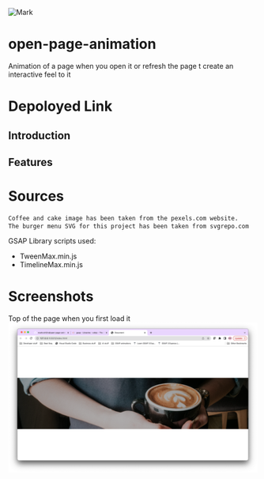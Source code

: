 ![Mark](https://img.shields.io/badge/Mark-Contributed-blue)

# open-page-animation
Animation of a page when you open it or refresh the page t create an interactive feel to it



# Depoloyed Link



## Introduction



## Features



# Sources
    Coffee and cake image has been taken from the pexels.com website.
    The burger menu SVG for this project has been taken from svgrepo.com

  GSAP Library scripts used:
  - TweenMax.min.js
  - TimelineMax.min.js



 
# Screenshots
Top of the page when you first load it
![Start ](/images/Start.png)

